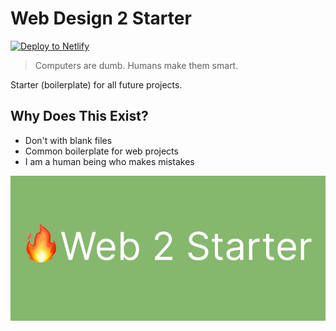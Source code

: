 # Web Design 2 Starter

<a href="https://app.netlify.com/start/deploy?repository=https://github.com/HunterZepp24/web-2-starter"><img src="https://www.netlify.com/img/deploy/button.svg" alt="Deploy to Netlify"></a>

> Computers are dumb. Humans make them smart.

Starter (boilerplate) for all future projects.

## Why Does This Exist?
* Don't with blank files
* Common boilerplate for web projects
* I am a human being who makes mistakes

![Web 2 Starter Image](web2.webp)